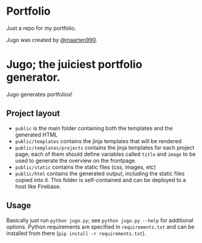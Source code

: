 # Portfolio
Just a repo for my portfolio.

Jugo was created by [@maarten990](https://github.com/maarten990).

# Jugo; the juiciest portfolio generator.

Jugo generates portfolios!

## Project layout
- `public` is the main folder containing both the templates and the generated HTML
- `public/templates` contains the jinja templates that will be rendered
- `public/templates/projects` contains the jinja templates for each project page; each of them
   should define variables called `title` and `image` to be used to generate the overview on the
   frontpage.
- `public/static` contains the static files (css, images, etc)
- `public/html` contains the generated output, including the static files copied into it. This
   folder is self-contained and can be deployed to a host like Firebase.

## Usage
Basically just run `python jugo.py`; see `python jugo.py --help` for additional options.
Python requirements are specified in `requirements.txt` and can be installed from there
(`pip install -r requirements.txt`).
